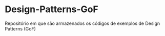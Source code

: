 # Design-Patterns-GoF
Repositório em que são armazenados os códigos de exemplos de Design Patterns (GoF)

